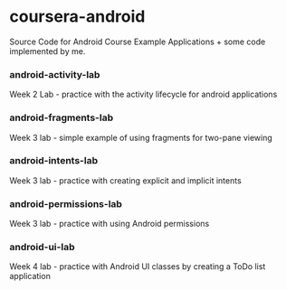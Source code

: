 coursera-android
================

Source Code for Android Course Example Applications + some code implemented by me.

### android-activity-lab
Week 2 Lab - practice with the activity lifecycle for android applications

### android-fragments-lab
Week 3 lab - simple example of using fragments for two-pane viewing

### android-intents-lab
Week 3 lab - practice with creating explicit and implicit intents

### android-permissions-lab
Week 3 lab - practice with using Android permissions

### android-ui-lab
Week 4 lab - practice with Android UI classes by creating a ToDo list application
